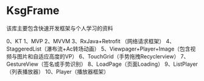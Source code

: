 # KsgFrame
该库主要包含快速开发框架与个人学习的资料
         
0、KT
1、MVP
2、MVVM
3、RxJava+Retrofit （网络请求框架）
4、StaggeredList（瀑布流+Ac转场动画）
5、Viewpager+Player+Image（包含视频与图片和自适应高度的VP）
6、TouchGrid（手势拖拽Recyclerview）
7、GestureView（签名或手势识别）
8、LoadPage（页面Loading）
9、ListPlayer（列表播放器）
10、Player（播放器框架）
